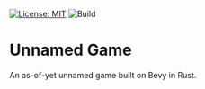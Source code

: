 [![License: MIT](https://img.shields.io/badge/License-MIT-yellow.svg)](https://opensource.org/licenses/MIT)
![Build](https://github.com/rwygand/rogue-stravaganza/actions/workflows/continuous_integration.yml/badge.svg)

# Unnamed Game

An as-of-yet unnamed game built on Bevy in Rust.
